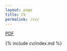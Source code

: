 ```yaml
---
layout: page
title: CV
permalink: /cv/
---
```

<div class='pull-right'><a href="/gleb_sinyavsky_cv.pdf">PDF</a></div>

{% include cv/index.md %}
